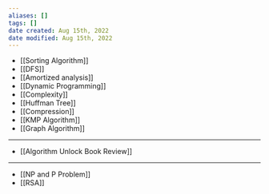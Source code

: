 ```yaml
---
aliases: []
tags: []
date created: Aug 15th, 2022
date modified: Aug 15th, 2022
---
```

- [[Sorting Algorithm]]
- [[DFS]]
- [[Amortized analysis]]
- [[Dynamic Programming]]
- [[Complexity]]
- [[Huffman Tree]]
- [[Compression]]
- [[KMP Algorithm]]
- [[Graph Algorithm]]

___

- [[Algorithm Unlock Book Review]]

___

- [[NP and P Problem]]
- [[RSA]]